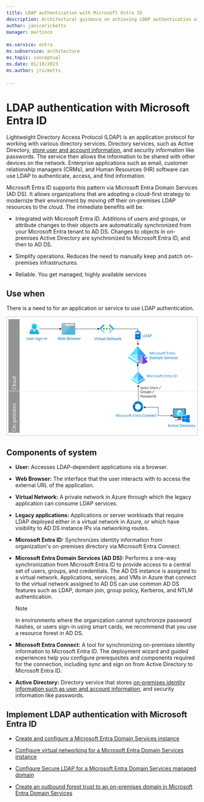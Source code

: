 ```yaml
---
title: LDAP authentication with Microsoft Entra ID
description: Architectural guidance on achieving LDAP authentication with Microsoft Entra ID.
author: janicericketts
manager: martinco

ms.service: entra
ms.subservice: architecture
ms.topic: conceptual
ms.date: 01/10/2023
ms.author: jricketts

---
```


# LDAP authentication with Microsoft Entra ID

Lightweight Directory Access Protocol (LDAP) is an application protocol for working with various directory services. Directory services, such as Active Directory, [store user and account information](https://www.dnsstuff.com/active-directory-service-accounts), and security information like passwords. The service then allows the information to be shared with other devices on the network. Enterprise applications such as email, customer relationship managers (CRMs), and Human Resources (HR) software can use LDAP to authenticate, access, and find information.

Microsoft Entra ID supports this pattern via Microsoft Entra Domain Services (AD DS). It allows organizations that are adopting a cloud-first strategy to modernize their environment by moving off their on-premises LDAP resources to the cloud. The immediate benefits will be:

- Integrated with Microsoft Entra ID. Additions of users and groups, or attribute changes to their objects are automatically synchronized from your Microsoft Entra tenant to AD DS. Changes to objects in on-premises Active Directory are synchronized to Microsoft Entra ID, and then to AD DS.

- Simplify operations. Reduces the need to manually keep and patch on-premises infrastructures.

- Reliable. You get managed, highly available services

## Use when

There is a need to for an application or service to use LDAP authentication.

![Diagram of architecture](./media/authentication-patterns/ldap-auth.png)

## Components of system

- **User:** Accesses LDAP-dependent applications via a browser.

- **Web Browser:** The interface that the user interacts with to access the external URL of the application.

- **Virtual Network:** A private network in Azure through which the legacy application can consume LDAP services.

- **Legacy applications:** Applications or server workloads that require LDAP deployed either in a virtual network in Azure, or which have visibility to AD DS instance IPs via networking routes.

- **Microsoft Entra ID:** Synchronizes identity information from organization's on-premises directory via Microsoft Entra Connect.

- **Microsoft Entra Domain Services (AD DS):** Performs a one-way synchronization from Microsoft Entra ID to provide access to a central set of users, groups, and credentials. The AD DS instance is assigned to a virtual network. Applications, services, and VMs in Azure that connect to the virtual network assigned to AD DS can use common AD DS features such as LDAP, domain join, group policy, Kerberos, and NTLM authentication.
   > [!NOTE]
   >  In environments where the organization cannot synchronize password hashes, or users sign-in using smart cards, we recommend that you use a resource forest in AD DS.

- **Microsoft Entra Connect:** A tool for synchronizing on-premises identity information to Microsoft Entra ID. The deployment wizard and guided experiences help you configure prerequisites and components required for the connection, including sync and sign on from Active Directory to Microsoft Entra ID.

- **Active Directory:** Directory service that stores [on-premises identity information such as user and account information](https://www.dnsstuff.com/active-directory-service-accounts), and security information like passwords.

<a name='implement-ldap-authentication-with-azure-ad'></a>

## Implement LDAP authentication with Microsoft Entra ID

- [Create and configure a Microsoft Entra Domain Services instance](/entra/identity/domain-services/tutorial-create-instance)

- [Configure virtual networking for a Microsoft Entra Domain Services instance](/entra/identity/domain-services/tutorial-configure-networking)

- [Configure Secure LDAP for a Microsoft Entra Domain Services managed domain](/entra/identity/domain-services/tutorial-configure-ldaps)

- [Create an outbound forest trust to an on-premises domain in Microsoft Entra Domain Services](/entra/identity/domain-services/tutorial-create-forest-trust)
